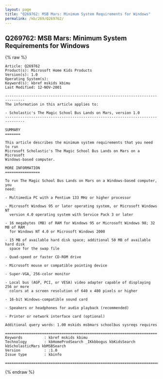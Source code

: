 ```yaml
---
layout: page
title: "Q269762: MSB Mars: Minimum System Requirements for Windows"
permalink: /kb/269/Q269762/
---
```


## Q269762: MSB Mars: Minimum System Requirements for Windows

{% raw %}

	Article: Q269762
	Product(s): Microsoft Home Kids Products
	Version(s): 1.0
	Operating System(s): 
	Keyword(s): kbref mskids kbimu
	Last Modified: 12-NOV-2001
	
	-------------------------------------------------------------------------------
	The information in this article applies to:
	
	- Scholastic's The Magic School Bus Lands on Mars, version 1.0 
	-------------------------------------------------------------------------------
	
	SUMMARY
	=======
	
	This article describes the minimum system requirements that you need to run
	Microsoft Scholastic's The Magic School Bus Lands on Mars on a Microsoft
	Windows-based computer.
	
	MORE INFORMATION
	================
	
	To run The Magic School Bus Lands on Mars on a Windows-based computer, you
	need:
	
	- Multimedia PC with a Pentium 133 MHz or higher processor
	
	- Microsoft Windows 95 or later operating system, or Microsoft Windows NT
	  version 4.0 operating system with Service Pack 3 or later
	
	- 16 megabytes (MB) of RAM for Windows 95 or Microsoft Windows 98; 32 MB of RAM
	  for Windows NT 4.0 or Microsoft Windows 2000
	
	- 15 MB of available hard disk space; additional 50 MB of available hard disk
	  space for the swap file
	
	- Quad-speed or faster CD-ROM drive
	
	- Microsoft mouse or compatible pointing device
	
	- Super-VGA, 256-color monitor
	
	- Local bus (AGP, PCI, or VESA) video adapter capable of displaying 256 or more
	  colors at a screen resolution of 640 x 480 pixels or higher
	
	- 16-bit Windows-compatible sound card
	
	- Speakers or headphones for audio playback (recommended)
	
	- Printer or network interface card (optional)
	
	Additional query words: 1.00 mskids msbmars schoolbus sysreqs requires
	
	======================================================================
	Keywords          : kbref mskids kbimu 
	Technology        : kbHomeProdSearch _IKkbbogus kbKidsSearch kbScholasticMars kbMSBSearch
	Version           : :1.0
	Issue type        : kbinfo
	
	=============================================================================
	

{% endraw %}

